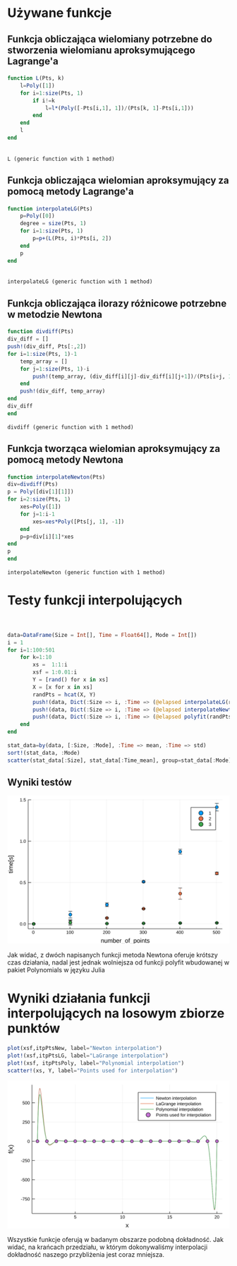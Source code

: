 Używane funkcje
===============


Funkcja obliczająca wielomiany potrzebne do stworzenia wielomianu aproksymującego Lagrange'a
--------------------------------------------------------------------------------------------

```julia
function L(Pts, k)
    l=Poly([1])
    for i=1:size(Pts, 1)
        if i!=k
            l=l*(Poly([-Pts[i,1], 1])/(Pts[k, 1]-Pts[i,1]))
        end
    end
    l
end
            
```




    L (generic function with 1 method)




Funkcja obliczająca wielomian aproksymujący za pomocą metody Lagrange'a
-----------------------------------------------------------------------

```julia
function interpolateLG(Pts)
    p=Poly([0])
    degree = size(Pts, 1)
    for i=1:size(Pts, 1)
        p=p+(L(Pts, i)*Pts[i, 2])
    end
    p
end
    
```




    interpolateLG (generic function with 1 method)


Funkcja obliczająca ilorazy różnicowe potrzebne w metodzie Newtona
------------------------------------------------------------------

```julia
function divdiff(Pts)
div_diff = []
push!(div_diff, Pts[:,2])
for i=1:size(Pts, 1)-1
    temp_array = []
    for j=1:size(Pts, 1)-i
        push!(temp_array, (div_diff[i][j]-div_diff[i][j+1])/(Pts[i+j, 1]-Pts[j, 1]))
    end
    push!(div_diff, temp_array)
end
div_diff
end
```




    divdiff (generic function with 1 method)




Funkcja tworząca wielomian aproksymujący za pomocą metody Newtona
-----------------------------------------------------------------

```julia
function interpolateNewton(Pts)
div=divdiff(Pts)
p = Poly([div[1][1]])
for i=2:size(Pts, 1)
    xes=Poly([1])
    for j=1:i-1
        xes=xes*Poly([Pts[j, 1], -1])
    end
    p=p+div[i][1]*xes
end
p
end
```




    interpolateNewton (generic function with 1 method)




Testy funkcji interpolujących
=============================

```julia


data=DataFrame(Size = Int[], Time = Float64[], Mode = Int[])
i = 1
for i=1:100:501
    for k=1:10
        xs =  1:1:i
        xsf = 1:0.01:i
        Y = [rand() for x in xs]
        X = [x for x in xs]
        randPts = hcat(X, Y)
        push!(data, Dict(:Size => i, :Time => (@elapsed interpolateLG(randPts)), :Mode => 1))
        push!(data, Dict(:Size => i, :Time => (@elapsed interpolateNewton(randPts)), :Mode => 2))
        push!(data, Dict(:Size => i, :Time => (@elapsed polyfit(randPts[:,1], randPts[:, 2])), :Mode => 3))
    end
end
```


```julia
stat_data=by(data, [:Size, :Mode], :Time => mean, :Time => std)
sort!(stat_data, :Mode)
scatter(stat_data[:Size], stat_data[:Time_mean], group=stat_data[:Mode], xlabel="number_of_points", ylabel = "time[s]", yerr =stat_data[:Time_std])

```



Wyniki testów
-------------

![svg](output_13_0.svg)

Jak widać, z dwóch napisanych funkcji metoda Newtona oferuje krótszy czas działania, nadal jest jednak wolniejsza od funkcji polyfit wbudowanej w pakiet Polynomials w języku Julia



Wyniki działania funkcji interpolujących na losowym zbiorze punktów
===================================================================


```julia
plot(xsf,itpPtsNew, label="Newton interpolation")
plot!(xsf,itpPtsLG, label="LaGrange interpolation")
plot!(xsf, itpPtsPoly, label="Polynomial interpolation")
scatter!(xs, Y, label="Points used for interpolation")
```


![svg](output_18_0.svg)

Wszystkie funkcje oferują w badanym obszarze podobną dokładność. Jak widać, na krańcach przedziału, w którym dokonywaliśmy interpolacji dokładność naszego przybliżenia jest coraz mniejsza. 

